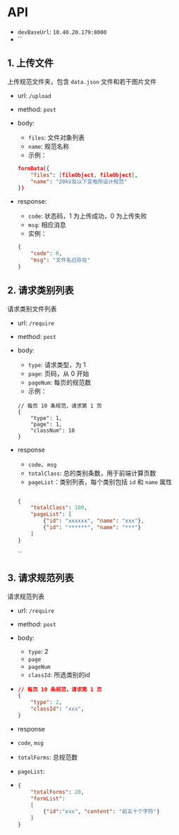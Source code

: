 # API

* `devBaseUrl`: `10.40.20.179:8000`
* ``

## 1. 上传文件

上传规范文件夹，包含 `data.json` 文件和若干图片文件

* url: `/upload`
* method: `post`
* body: 
  * `files`: 文件对象列表
  * `name`: 规范名称
  * 示例：
  
  ```json
  formData({
      "files": [fileObject, fileObject],
      "name": "20kV及以下变电所设计规范"
  })
  ```

* response:

  * `code`: 状态码，1 为上传成功，0 为上传失败
  * `msg`: 相应消息
  * 实例：

  ```json
  {
      "code": 0,
      "msg": "文件名已存在"
  }
  ```

## 2. 请求类别列表

请求类别文件列表

* url: `/require`

* method: `post`

* body:
  
  * `type`: 请求类型，为 1
  * `page`: 页码，从 0 开始
  * `pageNum`: 每页的规范数
  * 示例：

  ```json5
  // 每页 10 条规范，请求第 1 页
  {
      "type": 1,
      "page": 1,
      "classNum": 10
  }
  ```

* response

  * `code`、`msg`
  * `totalClass`: 总的类别条数，用于前端计算页数
  * `pageList`：类别列表，每个类别包括 `id` 和 `name` 属性

  ```json
  
  {
      "totalClass": 100,
      "pageList": [
          {"id": "xxxxxx", "name": "xxx"},
          {"id": "******", "name": "***"}
      ]
  }
  ```

  ``

## 3. 请求规范列表

请求规范列表

* url: `/require`

* method: `post`

* body: 

  * `type`: 2
  * `page`
  * `pageNum`
  * `classId`: 所选类别的id

* ```json
  // 每页 10 条规范，请求第 1 页
  {
      "type": 2,
      "classId": "xxx",
  }
  ```

*  response

  * `code`, `msg`

  * `totalForms`: 总规范数

  * `pageList`:

  * ```json
    {
        "totalForms": 20,
        "formList":
        [
            {"id":"xxx", "content": "前五十个字符"}
        ]
    }
    ```
